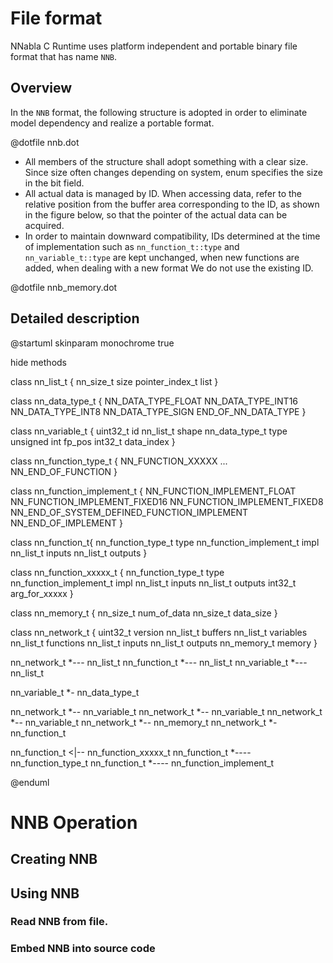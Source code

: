 <!--
 Copyright (c) 2017 Sony Corporation. All Rights Reserved.

 Licensed under the Apache License, Version 2.0 (the "License");
 you may not use this file except in compliance with the License.
 You may obtain a copy of the License at

     http://www.apache.org/licenses/LICENSE-2.0

 Unless required by applicable law or agreed to in writing, software
 distributed under the License is distributed on an "AS IS" BASIS,
 WITHOUT WARRANTIES OR CONDITIONS OF ANY KIND, either express or implied.
 See the License for the specific language governing permissions and
 limitations under the License.
-->

# File format

NNabla C Runtime uses platform independent and portable binary file
format that has name `NNB`.

## Overview

In the `NNB` format, the following structure is adopted in order to
eliminate model dependency and realize a portable format.


@dotfile nnb.dot

- All members of the structure shall adopt something with a clear
  size. Since size often changes depending on system, enum specifies
  the size in the bit field.
- All actual data is managed by ID. When accessing data, refer to the
  relative position from the buffer area corresponding to the ID, as
  shown in the figure below, so that the pointer of the actual data
  can be acquired.
- In order to maintain downward compatibility, IDs determined at the
  time of implementation such as `nn_function_t::type` and`
  nn_variable_t::type` are kept unchanged, when new functions are
  added, when dealing with a new format We do not use the existing ID.

@dotfile nnb_memory.dot

## Detailed description

@startuml
skinparam monochrome true

hide methods

class nn_list_t {
  nn_size_t size
  pointer_index_t list
}

class nn_data_type_t {
  NN_DATA_TYPE_FLOAT
  NN_DATA_TYPE_INT16
  NN_DATA_TYPE_INT8
  NN_DATA_TYPE_SIGN
  END_OF_NN_DATA_TYPE
}

class nn_variable_t {
  uint32_t id
  nn_list_t shape
  nn_data_type_t type
  unsigned int fp_pos
  int32_t data_index
}

class  nn_function_type_t {
  NN_FUNCTION_XXXXX
  ...
  NN_END_OF_FUNCTION
}

class nn_function_implement_t {
  NN_FUNCTION_IMPLEMENT_FLOAT
  NN_FUNCTION_IMPLEMENT_FIXED16
  NN_FUNCTION_IMPLEMENT_FIXED8
  NN_END_OF_SYSTEM_DEFINED_FUNCTION_IMPLEMENT
  NN_END_OF_IMPLEMENT
}

class nn_function_t{
  nn_function_type_t type
  nn_function_implement_t impl
  nn_list_t inputs
  nn_list_t outputs
}

class nn_function_xxxxx_t {
  nn_function_type_t type
  nn_function_implement_t impl
  nn_list_t inputs
  nn_list_t outputs
  int32_t arg_for_xxxxx
}

class nn_memory_t {
  nn_size_t num_of_data
  nn_size_t data_size
}

class nn_network_t {
  uint32_t version
  nn_list_t buffers
  nn_list_t variables
  nn_list_t functions
  nn_list_t inputs
  nn_list_t outputs
  nn_memory_t memory
}

nn_network_t *--- nn_list_t
nn_function_t *--- nn_list_t
nn_variable_t *--- nn_list_t

nn_variable_t *- nn_data_type_t

nn_network_t *-- nn_variable_t
nn_network_t *-- nn_variable_t
nn_network_t *-- nn_variable_t
nn_network_t *-- nn_memory_t
nn_network_t *- nn_function_t

nn_function_t <|-- nn_function_xxxxx_t
nn_function_t *---- nn_function_type_t
nn_function_t *---- nn_function_implement_t

@enduml


# NNB Operation

## Creating NNB

## Using NNB

### Read NNB from file.

### Embed NNB into source code
